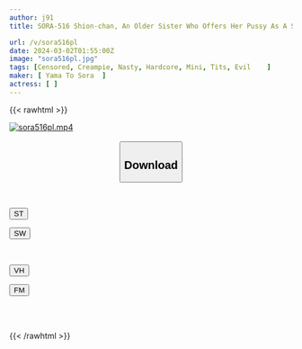 ```yaml
---
author: j91
title: SORA-516 Shion-chan, An Older Sister Who Offers Her Pussy As A Substitute To Protect Her Little Sister Mion From Her Uncle Who Has An Abnormal Sexual Desire

url: /v/sora516pl
date: 2024-03-02T01:55:00Z
image: "sora516pl.jpg"
tags: [Censored, Creampie, Nasty, Hardcore, Mini, Tits, Evil	]
maker: [ Yama To Sora  ]
actress: [ ]
---
```



{{< rawhtml >}}

<div class="video" data-videoid="ZXXaybY944Iqblj">
    <a href="javascript:;">
        <img src="/v/sora516pl/sora516pl.jpg" width="WIDTH" height="HEIGHT" alt="sora516pl.mp4" loading="lazy">
    </a>
</div>

<script type="text/javascript" src="https://j91.asia/asset/on-demand-st.js"></script>

<br>
  <link rel="stylesheet" href="https://j91.asia/asset/bs5.css">
  
  <center>
  <button class="btn btn-primary" type="button" data-bs-toggle="collapse" data-bs-target=".multi-collapse" aria-expanded="false" aria-controls="multiCollapseExample1 multiCollapseExample2"><h2>Download</h2></button></center>
</p>
<div class="row">
  <div class="col">
    <div class="collapse multi-collapse" id="multiCollapseExample1">
      <div class="card card-body">
	      	      <br>
<div class="buttons">  
<p><a href="https://streamtape.to/v/ZXXaybY944Iqblj" target="_blank"><button class="btn-hover color-3"><i class="fa fa-download"></i> ST</button></a></p>
<p><a href="https://cdnwish.com/9b3xjrvtvgfo" target="_blank"><button class="btn-hover color-2"><i class="fa fa-download"></i> SW</button></a></p></div>
    </div>
  </div>
</div>
  <div class="col">
    <div class="collapse multi-collapse" id="multiCollapseExample2">
      <div class="card card-body">
	      <br>
<div class="buttons">
<p><a href="https://vidhidepro.com/f/bav15afckxhr"><button class="btn-hover color-9"><i class="fa fa-download"></i> VH</button></a></p>
<p><a href="https://filemoon.sx/d/54re35023w15"><button class="btn-hover color-8"><i class="fa fa-download"></i> FM</button></a></p></div>
<br><br>
      </div>
    </div>
  </div>
</div>

{{< /rawhtml >}}